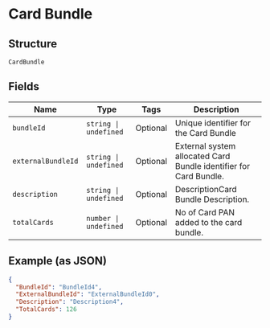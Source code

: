 
# Card Bundle

## Structure

`CardBundle`

## Fields

| Name | Type | Tags | Description |
|  --- | --- | --- | --- |
| `bundleId` | `string \| undefined` | Optional | Unique identifier for the Card Bundle |
| `externalBundleId` | `string \| undefined` | Optional | External system allocated Card Bundle identifier for Card Bundle. |
| `description` | `string \| undefined` | Optional | DescriptionCard Bundle Description. |
| `totalCards` | `number \| undefined` | Optional | No of Card PAN added to the card bundle. |

## Example (as JSON)

```json
{
  "BundleId": "BundleId4",
  "ExternalBundleId": "ExternalBundleId0",
  "Description": "Description4",
  "TotalCards": 126
}
```

